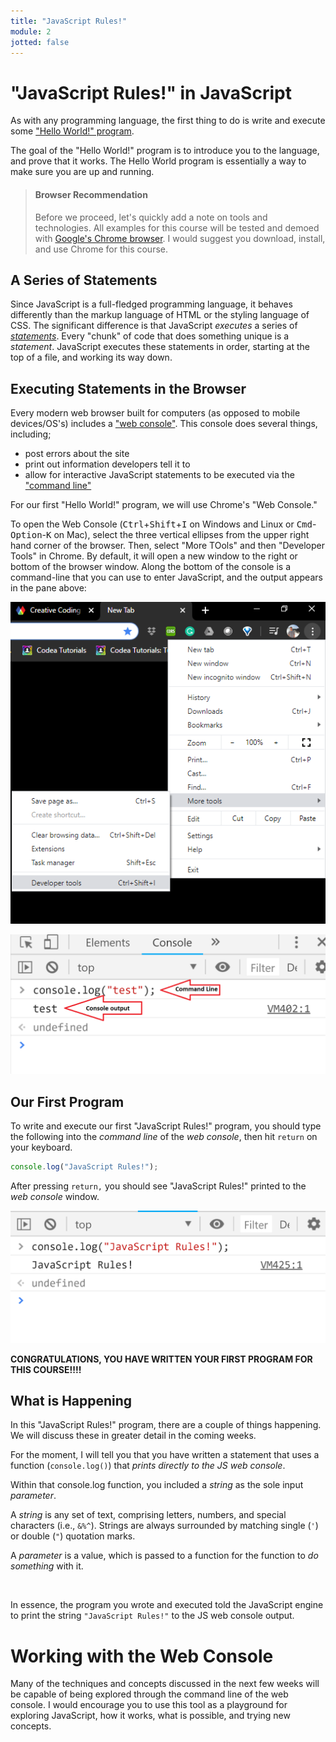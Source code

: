 ```yaml
---
title: "JavaScript Rules!"
module: 2
jotted: false
---
```


# "JavaScript Rules!" in JavaScript

As with any programming language, the first thing to do is write and execute some ["Hello World!" program](https://en.wikipedia.org/wiki/%22Hello,_World!%22_program).

The goal of the "Hello World!" program is to introduce you to the language, and prove that it works. The Hello World program is essentially a way to make sure you are up and running.

> #### Browser Recommendation
>
> Before we proceed, let's quickly add a note on tools and technologies. All examples for this course will be tested and demoed with [Google's Chrome browser](https://www.google.com/chrome/). I would suggest you download, install, and use Chrome for this course.

## A Series of Statements

Since JavaScript is a full-fledged programming language, it behaves differently than the markup language of HTML or the styling language of CSS. The significant difference is that JavaScript _executes_ a series of [_statements_](https://www.w3schools.com/js/js_statements.asp). Every "chunk" of code that does something unique is a _statement_. JavaScript executes these statements in order, starting at the top of a file, and working its way down.

## Executing Statements in the Browser

Every modern web browser built for computers (as opposed to mobile devices/OS's) includes a ["web console"](https://www.chromium.org/chromium-os/poking-around-your-chrome-os-device). This console does several things, including;

- post errors about the site
- print out information developers tell it to
- allow for interactive JavaScript statements to be executed via the ["command line"](https://developers.google.com/web/tools/chrome-devtools/console/)

<!--
<div class="embed-responsive embed-responsive-16by9"><iframe class="embed-responsive-item" src="https://www.youtube.com/embed/C6Cyrpkb25k" frameborder="0" allowfullscreen></iframe></div>
-->

For our first "Hello World!" program, we will use Chrome's "Web Console."

To open the Web Console (<kbd>Ctrl</kbd>+<kbd>Shift</kbd>+<kbd>I</kbd> on Windows and Linux or <kbd>Cmd</kbd>-<kbd>Option</kbd>-<kbd>K</kbd> on Mac), select the three vertical ellipses from the upper right hand corner of the browser. Then, select "More TOols" and then "Developer Tools" in Chrome. By default, it will open a new window to the right or bottom of the browser window. Along the bottom of the console is a command-line that you can use to enter JavaScript, and the output appears in the pane above:

![Showing the location of 'web console' in the menus](../imgs/web-console-menu.png "Showing the location of 'web console' in the menus")

![Example of the Firefox web console and command line](../imgs/chrome-webconsole.png "Example of the Firefox web console and command line")

## Our First Program

To write and execute our first "JavaScript Rules!" program, you should type the following into the _command line_ of the _web console_, then hit `return` on your keyboard.

```js
console.log("JavaScript Rules!");
```

After pressing `return,` you should see "JavaScript Rules!" printed to the _web console_ window.

![The 'JavaScript Rules!' program in Chrome.](../imgs/javascript-rules.png "The 'JavaScript Rules!' program in Firefox.")

**CONGRATULATIONS, YOU HAVE WRITTEN YOUR FIRST PROGRAM FOR THIS COURSE!!!!**

## What is Happening

In this "JavaScript Rules!" program, there are a couple of things happening. We will discuss these in greater detail in the coming weeks.

For the moment, I will tell you that you have written a statement that uses a function (`console.log()`) that _prints directly to the JS web console_.

Within that console.log function, you included a _string_ as the sole input _parameter_.

A _string_ is any set of text, comprising letters, numbers, and special characters (i.e., `&%^`). Strings are always surrounded by matching single (`'`) or double (`"`) quotation marks.

A _parameter_ is a value, which is passed to a function for the function to _do something_ with it.


<br />

In essence, the program you wrote and executed told the JavaScript engine to print the string `"JavaScript Rules!"` to the JS web console output.

# Working with the Web Console

Many of the techniques and concepts discussed in the next few weeks will be capable of being explored through the command line of the web console. I would encourage you to use this tool as a playground for exploring JavaScript, how it works, what is possible, and trying new concepts.
